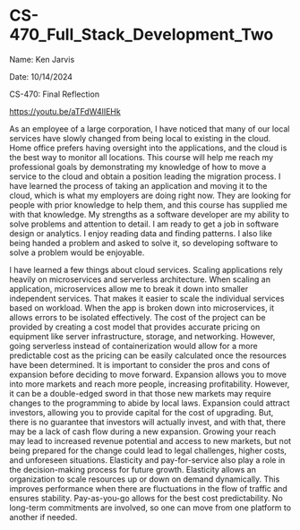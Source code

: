 # CS-470_Full_Stack_Development_Two

Name: Ken Jarvis

Date: 10/14/2024

CS-470: Final Reflection

https://youtu.be/aTFdW4lIEHk 

 As an employee of a large corporation, I have noticed that many of our local services have slowly changed from being local to existing in the cloud. Home office prefers having oversight into the applications, and the cloud is the best way to monitor all locations. This course will help me reach my professional goals by demonstrating my knowledge of how to move a service to the cloud and obtain a position leading the migration process. I have learned the process of taking an application and moving it to the cloud, which is what my employers are doing right now. They are looking for people with prior knowledge to help them, and this course has supplied me with that knowledge. My strengths as a software developer are my ability to solve problems and attention to detail. I am ready to get a job in software design or analytics. I enjoy reading data and finding patterns. I also like being handed a problem and asked to solve it, so developing software to solve a problem would be enjoyable. 

 I have learned a few things about cloud services. Scaling applications rely heavily on microservices and serverless architecture. When scaling an application, microservices allow me to break it down into smaller independent services. That makes it easier to scale the individual services based on workload. When the app is broken down into microservices, it allows errors to be isolated effectively. The cost of the project can be provided by creating a cost model that provides accurate pricing on equipment like server infrastructure, storage, and networking. However, going serverless instead of containerization would allow for a more predictable cost as the pricing can be easily calculated once the resources have been determined. It is important to consider the pros and cons of expansion before deciding to move forward. Expansion allows you to move into more markets and reach more people, increasing profitability. However, it can be a double-edged sword in that those new markets may require changes to the programming to abide by local laws. Expansion could attract investors, allowing you to provide capital for the cost of upgrading. But, there is no guarantee that investors will actually invest, and with that, there may be a lack of cash flow during a new expansion. Growing your reach may lead to increased revenue potential and access to new markets, but not being prepared for the change could lead to legal challenges, higher costs, and unforeseen situations. Elasticity and pay-for-service also play a role in the decision-making process for future growth. Elasticity allows an organization to scale resources up or down on demand dynamically. This improves performance when there are fluctuations in the flow of traffic and ensures stability. Pay-as-you-go allows for the best cost predictability. No long-term commitments are involved, so one can move from one platform to another if needed. 
